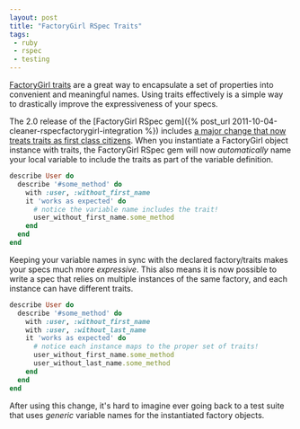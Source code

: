 ```yaml
---
layout: post
title: "FactoryGirl RSpec Traits"
tags:
 - ruby
 - rspec
 - testing
---
```


[FactoryGirl traits](http://robots.thoughtbot.com/post/23673635798/remove-duplication-with-factorygirls-traits) are a great way to encapsulate a set of properties into convenient and meaningful names.  Using traits effectively is a simple way to drastically improve the expressiveness of your specs.

The 2.0 release of the [FactoryGirl RSpec gem]({% post_url 2011-10-04-cleaner-rspecfactorygirl-integration %}) includes [a major change that now treats traits as first class citizens](https://github.com/wireframe/factory_girl_rspec/pull/4).  When you instantiate a FactoryGirl object instance with traits, the FactoryGirl RSpec gem will now *automatically* name your local variable to include the traits as part of the variable definition.


```ruby
describe User do
  describe '#some_method' do
    with :user, :without_first_name
    it 'works as expected' do
      # notice the variable name includes the trait!
      user_without_first_name.some_method
    end
  end
end
```

Keeping your variable names in sync with the declared factory/traits makes your specs much more *expressive*.  This also means it is now possible to write a spec that relies on multiple instances of the same factory, and each instance can have different traits.

```ruby
describe User do
  describe '#some_method' do
    with :user, :without_first_name
    with :user, :without_last_name
    it 'works as expected' do
      # notice each instance maps to the proper set of traits!
      user_without_first_name.some_method
      user_without_last_name.some_method
    end
  end
end
```

After using this change, it's hard to imagine ever going back to a test suite that uses *generic* variable names for the instantiated factory objects.
